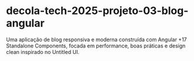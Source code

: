 # decola-tech-2025-projeto-03-blog-angular
Uma aplicação de blog responsiva e moderna construída com Angular +17 Standalone Components, focada em performance, boas práticas e design clean inspirado no Untitled UI.
